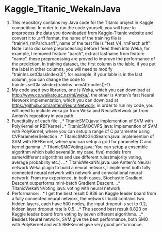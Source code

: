 Kaggle_Titanic_WekaInJava
=========================
1. This repository contains my Java code for the Titanic project in Kaggle competition. In order to run the code yourself, you will have to preprocess the data you downloaded from Kaggle-Titanic website and convert it to .arff format, the name of the training file is "trainV4_rmParch.arff", name of the test file is "test_V4_rmParch.arff". Note I also did some preprocessing before I feed them into Weka, for example, I removed feature "parch", extract lastname from feature "name", these preprocessing are proved to improve the performance of the prediction. In training dataset, the first column is the lable, if you put the label in other columns, you will need to modify "trainIns.setClassIndex(0)", for example, if your lable is in the last column, you can change the code to trainIns.setClassIndex(trainIns.numAttributes()-1).
2. My code used two libraries, one is Weka, which you can download at http://www.cs.waikato.ac.nz/ml/weka/, the other is Amten's fast Neural Network implementation, which you can download at https://github.com/amten/NeuralNetwork, in order to run my code, you will need to include weka.jar from Weka and NeuralNetwork.jar from Amten's repository in you path.
3. Functitality of each file:
..* TitanicSMO.java: implemention of SVM with PolyKernel or RBFKernel
..* TitanicSMOCVPS.java: implemention of SVM with PolyKernel, where you can setup a range of C paramenter using CVParameterSelection
..* TitanicSMOGridSearch.java: implemention of SVM with RBFKernel, where you can setup a grid for parameter C and kernel.gamma
..* TitanicSMOVoting.java: You can setup a ensemble algorithm which build several(in my case, five) models from same/different algorithms and use different rules(majority voting, average probability etc.).
..* TitanicWekaNN.java: use Amten's Neural network Weka plugin to build a neural network, I implement both fully connected neural network with network and convolutional neural network. From my experience, in both cases, Stochastic Gradient Descent outperforms mini-batch Gradient Descent. 
..* TitanicWekaNNVoting.java: voting with neural network.
4. Performance:
..* I get the best result 0.836 on Kaggle leader board from a fully connected neural network, the network I build contains two hidden layers, each have 500 nodes, the input dropout is set to 0.2, hidden layer dropout rate is 0.5.
..* The second best result 0.823 on Kaggle leader board from voting by seven different algorithms.
..* Besides Neural network, SVM give the best performance, both SMO with PolyKernel and with RBFKernel give very good performance. 
